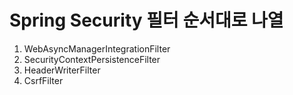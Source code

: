 # Spring Security 필터 순서대로 나열

1. WebAsyncManagerIntegrationFilter
2. SecurityContextPersistenceFilter
3. HeaderWriterFilter
4. CsrfFilter 